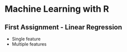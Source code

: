 # Machine Learning with R
## First Assignment - Linear Regression

* Single feature
* Multiple features

